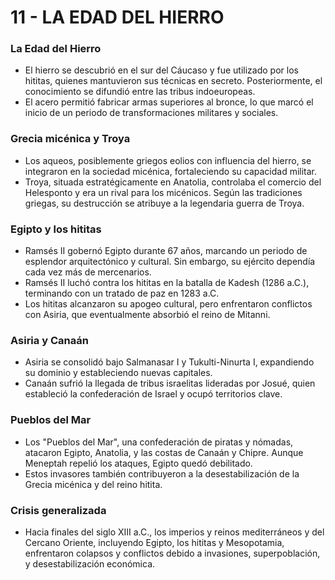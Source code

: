 # 11 - LA EDAD DEL HIERRO

### **La Edad del Hierro**

- El hierro se descubrió en el sur del Cáucaso y fue utilizado por los hititas, quienes mantuvieron sus técnicas en secreto. Posteriormente, el conocimiento se difundió entre las tribus indoeuropeas.
- El acero permitió fabricar armas superiores al bronce, lo que marcó el inicio de un periodo de transformaciones militares y sociales.

### **Grecia micénica y Troya**

- Los aqueos, posiblemente griegos eolios con influencia del hierro, se integraron en la sociedad micénica, fortaleciendo su capacidad militar.
- Troya, situada estratégicamente en Anatolia, controlaba el comercio del Helesponto y era un rival para los micénicos. Según las tradiciones griegas, su destrucción se atribuye a la legendaria guerra de Troya.

### **Egipto y los hititas**

- Ramsés II gobernó Egipto durante 67 años, marcando un periodo de esplendor arquitectónico y cultural. Sin embargo, su ejército dependía cada vez más de mercenarios.
- Ramsés II luchó contra los hititas en la batalla de Kadesh (1286 a.C.), terminando con un tratado de paz en 1283 a.C.
- Los hititas alcanzaron su apogeo cultural, pero enfrentaron conflictos con Asiria, que eventualmente absorbió el reino de Mitanni.

### **Asiria y Canaán**

- Asiria se consolidó bajo Salmanasar I y Tukulti-Ninurta I, expandiendo su dominio y estableciendo nuevas capitales.
- Canaán sufrió la llegada de tribus israelitas lideradas por Josué, quien estableció la confederación de Israel y ocupó territorios clave.

### **Pueblos del Mar**

- Los "Pueblos del Mar", una confederación de piratas y nómadas, atacaron Egipto, Anatolia, y las costas de Canaán y Chipre. Aunque Meneptah repelió los ataques, Egipto quedó debilitado.
- Estos invasores también contribuyeron a la desestabilización de la Grecia micénica y del reino hitita.

### **Crisis generalizada**

- Hacia finales del siglo XIII a.C., los imperios y reinos mediterráneos y del Cercano Oriente, incluyendo Egipto, los hititas y Mesopotamia, enfrentaron colapsos y conflictos debido a invasiones, superpoblación, y desestabilización económica.
